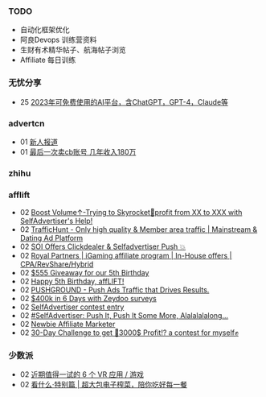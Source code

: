 ### TODO
-  自动化框架优化
-  阿良Devops 训练营资料
-  生财有术精华帖子、航海帖子浏览
-  Affiliate 每日训练

### 无忧分享
<!-- ruyo:START -->
-  25 [2023年可免费使用的AI平台，含ChatGPT，GPT-4，Claude等](https://51.ruyo.net/18350.html)<!-- ruyo:END -->

### advertcn
<!-- advertcn:START -->
-  01 [新人报道](https://www.advertcn.com/forum.php?mod=viewthread&tid=110164)
-  01 [最后一次卖cb账号 几年收入180万](https://www.advertcn.com/forum.php?mod=viewthread&tid=110162)<!-- advertcn:END -->

### zhihu
<!-- zhihu:START -->
<!-- zhihu:END -->

### afflift
<!-- afflift:START -->
-  02 [Boost Volume↑-Trying to Skyrocket🚀profit from XX to XXX with SelfAdvertiser&#39;s Help!](https://afflift.com/f/threads/boost-volume%E2%86%91-trying-to-skyrocket%F0%9F%9A%80profit-from-xx-to-xxx-with-selfadvertisers-help.10652/)
-  02 [TrafficHunt - Only high quality &amp; Member area traffic | Mainstream &amp; Dating Ad Platform](https://afflift.com/f/threads/traffichunt-only-high-quality-member-area-traffic-mainstream-dating-ad-platform.10862/)
-  02 [SOI Offers Clickdealer &amp; Selfadvertiser Push 💥](https://afflift.com/f/threads/soi-offers-clickdealer-selfadvertiser-push-%F0%9F%92%A5.10846/)
-  02 [Royal Partners | iGaming affiliate program | In-House offers | CPA/RevShare/Hybrid](https://afflift.com/f/threads/royal-partners-igaming-affiliate-program-in-house-offers-cpa-revshare-hybrid.10011/)
-  02 [$555 Giveaway for our 5th Birthday](https://afflift.com/f/threads/555-giveaway-for-our-5th-birthday.10855/)
-  02 [Happy 5th Birthday, affLIFT!](https://afflift.com/f/threads/happy-5th-birthday-afflift.10842/)
-  02 [PUSHGROUND - Push Ads Traffic that Drives Results.](https://afflift.com/f/threads/pushground-push-ads-traffic-that-drives-results.10571/)
-  02 [$400k in 6 Days with Zeydoo surveys](https://afflift.com/f/threads/400k-in-6-days-with-zeydoo-surveys.10856/)
-  02 [SelfAdvertiser contest entry](https://afflift.com/f/threads/selfadvertiser-contest-entry.10687/)
-  02 [#SelfAdvertiser: Push It, Push It Some More, Alalalalalong...](https://afflift.com/f/threads/selfadvertiser-push-it-push-it-some-more-alalalalalong.10743/)
-  02 [Newbie Affiliate Marketer](https://afflift.com/f/threads/newbie-affiliate-marketer.10859/)
-  02 [30-Day Challenge to get 🎯3000$ Profit⁉ a contest for myself✊](https://afflift.com/f/threads/30-day-challenge-to-get-%F0%9F%8E%AF3000-profit%E2%81%89-a-contest-for-myself%E2%9C%8A.9419/)<!-- afflift:END -->

### 少数派
<!-- sspai:START -->
-  02 [近期值得一试的 6 个 VR 应用 / 游戏](https://sspai.com/post/79537)
-  02 [看什么·特别篇 | 超大包电子榨菜，陪你吃好每一餐](https://sspai.com/post/79538)<!-- sspai:END -->
